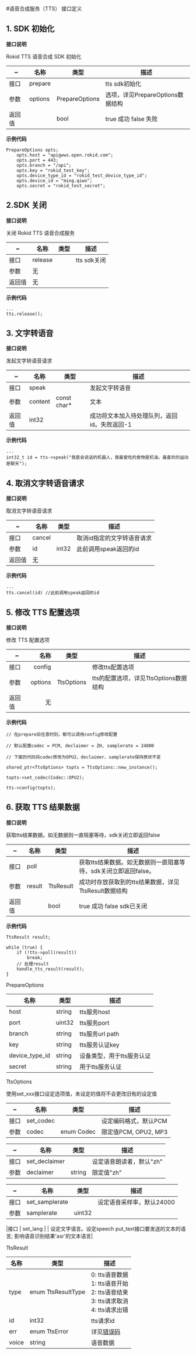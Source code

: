 #语音合成服务（TTS） 接口定义

## 1. SDK 初始化

**接口说明**

Rokid TTS 语音合成 SDK 初始化

| ~      | 名称    | 类型                  | 描述                                    |
| ------ | ------- | --------------------- | --------------------------------------- |
| 接口   | prepare |                       | tts sdk初始化                           |
| 参数   | options | PrepareOptions | 选项，详见PrepareOptions数据结构 |
| 返回值 |         | bool                  | true 成功 false 失败                    |

**示例代码**

```
PrepareOptions opts;
	opts.host = "apigwws.open.rokid.com";
	opts.port = 443;
	opts.branch = "/api";
	opts.key = "rokid_test_key";
	opts.device_type_id = "rokid_test_device_type_id";
	opts.device_id = "ming.qiwo";
	opts.secret = "rokid_test_secret";
```

## 2.SDK 关闭

**接口说明**

关闭 Rokid TTS 语音合成服务

| ~      | 名称    | 类型 | 描述        |
| ------ | ------- | ---- | ----------- |
| 接口   | release |      | tts sdk关闭 |
| 参数   | 无      |      |             |
| 返回值 | 无      |      |             |

**示例代码**

```
...
tts.release();
```

## 3. 文字转语音

**接口说明**

发起文字转语音请求

| ~      | 名称    | 类型        | 描述                                         |
| ------ | ------- | ----------- | -------------------------------------------- |
| 接口   | speak   |             | 发起文字转语音                               |
| 参数   | content | const char* | 文本                                         |
| 返回值 | int32   |             | 成功将文本加入待处理队列，返回id。失败返回-1 |

**示例代码**

```
...
int32_t id = tts->speak("我是会说话的机器人，我最爱吃的食物是机油，最喜欢的运动是聊天");
```

## 4. 取消文字转语音请求

**接口说明**

取消文字转语音请求

| ~      | 名称   | 类型  | 描述                       |
| ------ | ------ | ----- | -------------------------- |
| 接口   | cancel |       | 取消id指定的文字转语音请求 |
| 参数   | id     | int32 | 此前调用speak返回的id      |
| 返回值 | 无     |       |                            |

**示例代码**

```
...
tts.cancel(id) //此前调用speak返回的id
```

## 5. 修改 TTS 配置选项

**接口说明**

修改 TTS 配置选项

| ~      |    名称 | 类型              | 描述                                         |
| ------ | ------: | ----------------- | -------------------------------------------- |
| 接口   |  config |                   | 修改tts配置选项                              |
| 参数   | options | TtsOptions | tts的配置选项，详见TtsOptions数据结构 |
| 返回值 |      无 |                   |                                              |

**示例代码**

```
// 在prepare后任意时刻，都可以调用config修改配置

// 默认配置codec = PCM, declaimer = ZH, samplerate = 24000

// 下面的代码将codec修改为OPU2，declaimer、samplerate保持原状不变

shared_ptr<TtsOptions> topts = TtsOptions::new_instance();

topts->set_codec(Codec::OPU2);

tts->config(topts);
```

## 6. 获取 TTS 结果数据

**接口说明**

获取tts结果数据。如无数据则一直阻塞等待，sdk关闭立即返回false

| ~      | 名称   | 类型             | 描述                                                         |
| ------ | ------ | ---------------- | ------------------------------------------------------------ |
| 接口   | poll   |                  | 获取tts结果数据。如无数据则一直阻塞等待，sdk关闭立即返回false。 |
| 参数   | result | TtsResult | 成功时存放获取到的tts结果数据，详见TtsResult数据结构  |
| 返回值 |        | bool             | true 成功 false sdk已关闭                                    |

**示例代码**

```
TtsResult result;

while (true) {
	if (!tts->poll(result))
		break;
	// 处理result
	handle_tts_result(result);
}
```

PrepareOptions

| 名称           | 类型   | 描述                      |
| -------------- | ------ | ------------------------- |
| host           | string | tts服务host               |
| port           | uint32 | tts服务port               |
| branch         | string | tts服务url path           |
| key            | string | tts服务认证key            |
| device_type_id | string | 设备类型，用于tts服务认证 |
| secret         | string | 用于tts服务认证           |


TtsOptions

使用set\_xxx接口设定选项值，未设定的值将不会更改旧有的设定值

|~ | 名称 | 类型 | 描述|
|---|---|---|---|
|接口 | set\_codec | | 设定编码格式，默认PCM|
|参数 | codec | enum Codec | 限定值PCM, OPU2, MP3|

|~ | 名称 | 类型 | 描述|
|---|---|---|---|
|接口 | set\_declaimer | | 设定语音朗读者，默认"zh"|
|参数 | declaimer | string | 限定值"zh"|

|~ | 名称 | 类型 | 描述|
|---|---|---|---|
|接口 | set\_samplerate | | 设定语音采样率，默认24000|
|参数 | samplerate | uint32 | |

|接口 | set\_lang | | 设定文字语言。设定speech put\_text接口要发送的文本的语言; 影响语音识别结果'asr'的文本语言|


TtsResult

| 名称  | 类型               | 描述                                                         |
| ----- | ------------------ | ------------------------------------------------------------ |
| type  | enum TtsResultType | 0: tts语音数据<br>1: tts语音开始<br>2: tts语音结束<br>3: tts请求取消<br>4: tts请求出错 |
| id    | int32              | tts请求id                                                    |
| err   | enum TtsError      | 详见[错误码](../common/err_code.md)                                       |
| voice | string             | 语音数据                                                     |

